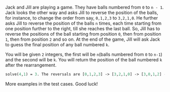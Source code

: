 Jack and Jill are playing a game. They have balls numbered from `0` to `n - 1`. Jack looks the other way and asks Jill to reverse the position of the balls, for instance, to change the order from say, `0,1,2,3` to `3,2,1,0`. He further asks Jill to reverse the position of the balls `n` times, each time starting from one position further to the right, till she reaches the last ball. So, Jill has to reverse the positions of the ball starting from position `0`, then from position `1`, then from position `2` and so on. At the end of the game, Jill will ask Jack to guess the final position of any ball numbered `k`. 

You will be given `2` integers, the first will be `n`(balls numbered from `0` to `n-1`) and the second will be `k`. You will return the position of the ball numbered `k` after the rearrangement.

```Perl
solve(4,1) = 3. The reversals are [0,1,2,3] -> [3,2,1,0] -> [3,0,1,2] -> [3,0,2,1]. => 1 is in position 3.
```

More examples in the test cases. Good luck!
